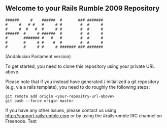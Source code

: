 ## Welcome to your Rails Rumble 2009 Repository

    ######     #    ######  #       ### ####### 
    #     #   # #   #     # #        #  #     # 
    #     #  #   #  #     # #        #  #     # 
    ######  #     # ######  #        #  #     # 
    #       ####### #   #   #        #  #     # 
    #       #     # #    #  #        #  #     # 
    #       #     # #     # ####### ### ####### 
                                            
(Andalusian Parlament version)

To get started, you need to clone this repository
using your private URL above.

Please note that if you instead have generated / initialized
a git repository (e.g. via a rails template), you need to
do roughly the following steps:

    git remote add origin <your-repositry-url-above>
    git push --force origin master
  
If you have any other issues, please contact us using
http://support.railsrumble.com or by using the #railsrumble
IRC channel on Freenode.
Test